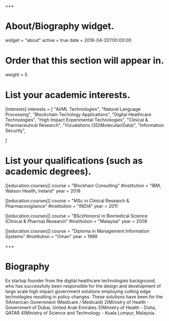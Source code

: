 +++
# About/Biography widget.
widget = "about"
active = true
date = 2016-04-20T00:00:00

# Order that this section will appear in.
weight = 5

# List your academic interests.
[interests]
  interests = [
    "AI/ML Technologies",
    "Natural Language Processing",
    "Blockchain Techology Applications",
    "Digital Healthcare Technologies",
    "High Impact Experimental Technologies",
    "Clinical & Pharmaceutical Research",
    "Vizualations (3D/Molecular/Data)",
    "Information Security",
    
  ]

# List your qualifications (such as academic degrees).

[[education.courses]]
  course = "Blockhain Consulting"
  #institution = "IBM, Watson Health, Ireland"
  year = 2018

[[education.courses]]
  course = "MSc in Clinical Research & Pharmacovigilance"
  #institution = "INDIA"
  year = 2011

[[education.courses]]
  course = "BSc(Honors) in Biomedical Science (Clinical & Pharma) Research"
  #institution = "Malaysia"
  year = 2008

[[education.courses]]
  course = "Diploma in Management Information Systems"
  #institution = "Oman"
  year = 1998

 
+++

# Biography

Ex startup founder from the digital healthcare technologies background, who has successfully been responsible for the design and development of large scale high impact government solutions employing cutting edge technologies resulting in policy changes. These solutions have been for the 1)American Government (Medicare / Medicaid) 2)Ministry of Health - Government of Dubai, United Arab Emirates 3)Ministry of Health - Doha, QATAR 4)Ministry of Science and Technology - Kuala Lumpur, Malaysia. 
